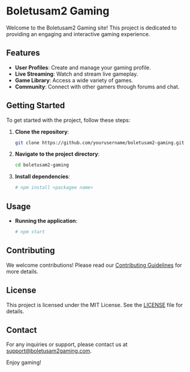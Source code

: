 # Boletusam2 Gaming

Welcome to the Boletusam2 Gaming site! This project is dedicated to providing an engaging and interactive gaming experience.

## Features

- **User Profiles**: Create and manage your gaming profile.
- **Live Streaming**: Watch and stream live gameplay.
- **Game Library**: Access a wide variety of games.
- **Community**: Connect with other gamers through forums and chat.

## Getting Started

To get started with the project, follow these steps:

1. **Clone the repository**:
    ```sh
    git clone https://github.com/yourusername/boletusam2-gaming.git
    ```
2. **Navigate to the project directory**:
    ```sh
    cd boletusam2-gaming
    ```
3. **Install dependencies**:
    ```sh
    # npm install <packagee name>
    ```

## Usage

- **Running the application**:
    ```sh
    # npm start
    ```

## Contributing

We welcome contributions! Please read our [Contributing Guidelines](CONTRIBUTING.md) for more details.

## License

This project is licensed under the MIT License. See the [LICENSE](LICENSE) file for details.

## Contact

For any inquiries or support, please contact us at [support@boletusam2gaming.com](mailto:superman123769@outlook.com).

Enjoy gaming!